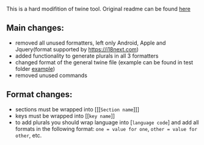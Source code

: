 This is a hard modifition of twine tool. Original readme can be found [here](./README_ORIGINAL.md)

## Main changes:
- removed all unused formatters, left only Android, Apple and Jquery(format supported by https://i18next.com)
- added functionality to generate plurals in all 3 formatters
- changed format of the general twine file (example can be found in test folder [example](test/fixtures/twine_accent_values.txt))
- removed unused commands

## Format changes:
- sections must be wrapped into [[[`Section name`]]]
- keys must be wrapped into [[`key name`]]
- to add plurals you should wrap language into [`language code`] and add all formats in the following format: `one = value for one`, `other = value for other`, etc.